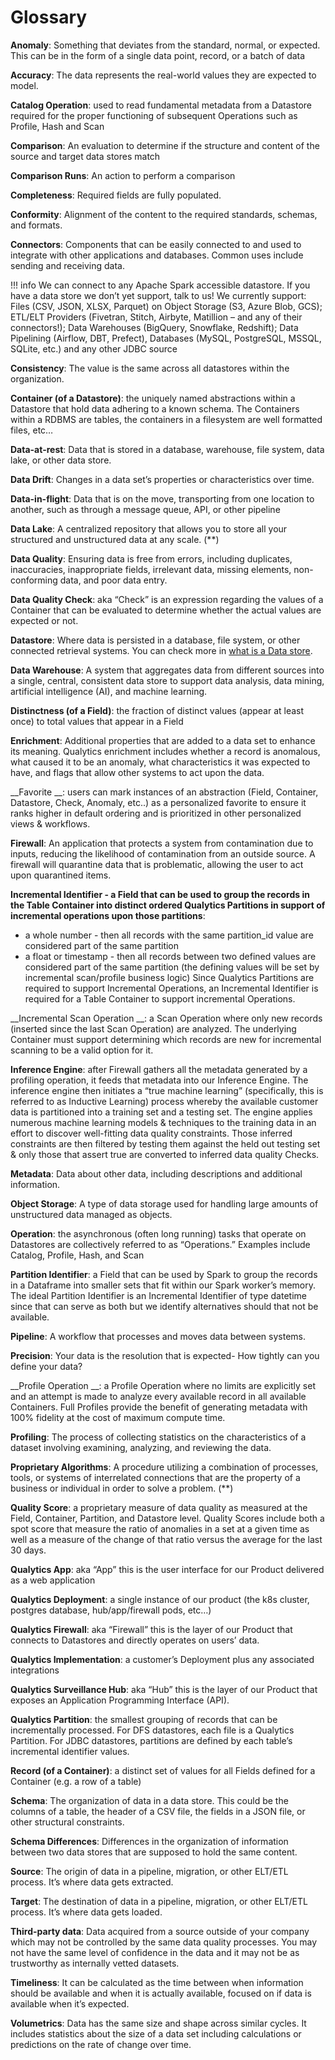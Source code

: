 # Glossary

 <a href="anomaly"></a>__Anomaly__: Something that deviates from the standard, normal, or expected. This can be in the form of a single data point, record, or a batch of data

 <a href="accuracy"></a>__Accuracy__: The data represents the real-world values they are expected to model.

 <a href="catalog"></a>__Catalog Operation__: used to read fundamental metadata from a Datastore required for the proper functioning of subsequent Operations such as Profile, Hash and Scan

 <a href="comparison"></a>__Comparison__: An evaluation to determine if the structure and content of the source and target data stores match

 <a href="comparison"></a>__Comparison Runs__: An action to perform a comparison

 <a href="completeness"></a>__Completeness__: Required fields are fully populated.

 <a href="conformity"></a>__Conformity__: Alignment of the content to the required standards, schemas, and formats.

 <a href="connectors"></a>__Connectors__: Components that can be easily connected to and used to integrate with other applications and databases. Common uses include sending and receiving data.

!!! info
    We can connect to any Apache Spark accessible datastore. If you have a data store we don’t yet support, talk to us! We currently support: Files (CSV, JSON, XLSX, Parquet) on Object Storage (S3, Azure Blob, GCS); ETL/ELT Providers (Fivetran, Stitch, Airbyte, Matillion – and any of their connectors!); Data Warehouses (BigQuery, Snowflake, Redshift); Data Pipelining (Airflow, DBT, Prefect), Databases (MySQL, PostgreSQL, MSSQL, SQLite, etc.) and any other JDBC source

 <a href="consistency"></a>__Consistency__: The value is the same across all datastores within the organization.

 <a href="container"></a>__Container (of a Datastore)__: the uniquely named abstractions within a Datastore that hold data adhering to a known schema.  The Containers within a RDBMS are tables, the containers in a filesystem are well formatted files, etc…

 <a href="dataatrest"></a>__Data-at-rest__: Data that is stored in a database, warehouse, file system, data lake, or other data store.

 <a href="drift"></a>__Data Drift__: Changes in a data set’s properties or characteristics over time.

 <a href="datainflight"></a>__Data-in-flight__: Data that is on the move, transporting from one location to another, such as through a message queue, API, or other pipeline

 <a href="datalake"></a>__Data Lake__: ​​A centralized repository that allows you to store all your structured and unstructured data at any scale. (**)

 <a href="dataquality"></a>__Data Quality__: Ensuring data is free from errors, including duplicates, inaccuracies, inappropriate fields, irrelevant data, missing elements, non-conforming data, and poor data entry.

 <a href="check"></a>__Data Quality Check__: aka “Check” is an expression regarding the values of a Container that can be evaluated to determine whether the actual values are expected or not.

 <a href="datastore"></a>__Datastore__: Where data is persisted in a database, file system, or other connected retrieval systems. You can check more in [what is a Data store](/datastores/what-is-datastore).

 <a href="datawarehouse"></a>__Data Warehouse__: A system that aggregates data from different sources into a single, central, consistent data store to support data analysis, data mining, artificial intelligence (AI), and machine learning.

 <a href="distinctness"></a>__Distinctness (of a Field)__: the fraction of distinct values (appear at least once) to total values that appear in a Field

 <a href="enrichment"></a>__Enrichment__: Additional properties that are added to a data set to enhance its meaning. Qualytics enrichment includes whether a record is anomalous, what caused it to be an anomaly, what characteristics it was expected to have, and flags that allow other systems to act upon the data.

 <a href="favorite"></a>__Favorite __: users can mark instances of an abstraction (Field, Container, Datastore, Check, Anomaly, etc..) as a personalized favorite to ensure it ranks higher in default ordering and is prioritized in other personalized views & workflows.

 <a href="firewall"></a>__Firewall__: An application that protects a system from contamination due to inputs, reducing the likelihood of contamination from an outside source. A firewall will quarantine data that is problematic, allowing the user to act upon quarantined items.

 <a href="incremental"></a>__Incremental Identifier - a Field that can be used to group the records in the Table Container into distinct ordered Qualytics Partitions in support of incremental operations upon those partitions__:

* a whole number - then all records with the same partition_id value are considered part of the same partition
* a float or timestamp - then all records between two defined values are considered part of the same partition (the defining values will be set by incremental scan/profile business logic) Since Qualytics Partitions are required to support Incremental Operations, an Incremental Identifier is required for a Table Container to support incremental Operations.

 <a href="incremental"></a>__Incremental Scan Operation __: a Scan Operation where only new records (inserted since the last Scan Operation) are analyzed. The underlying Container must support determining which records are new for incremental scanning to be a valid option for it.

 <a href="inference"></a>__Inference Engine__: after Firewall gathers all the metadata generated by a profiling operation, it feeds that metadata into our Inference Engine. The inference engine then initiates a “true machine learning” (specifically, this is referred to as Inductive Learning) process whereby the available customer data is partitioned into a training set and a testing set.  The engine applies numerous machine learning models & techniques to the training data in an effort to discover well-fitting data quality constraints. Those inferred constraints are then filtered by testing them against the held out testing set & only those that assert true are converted to inferred data quality Checks.

 <a href="metadata"></a>__Metadata__: Data about other data, including descriptions and additional information.

 <a href="object"></a>__Object Storage__: A type of data storage used for handling large amounts of unstructured data managed as objects.

 <a href="operation"></a>__Operation__: the asynchronous (often long running) tasks that operate on Datastores are collectively referred to as “Operations.”  Examples include Catalog, Profile, Hash, and Scan

 <a href="partition"></a>__Partition Identifier__: a Field that can be used by Spark to group the records in a Dataframe into smaller sets that fit within our Spark worker’s memory. The ideal Partition Identifier is an Incremental Identifier of type datetime since that can serve as both but we identify alternatives should that not be available.

 <a href="pipeline"></a>__Pipeline__: A workflow that processes and moves data between systems.

 <a href="precision"></a>__Precision__: Your data is the resolution that is expected- How tightly can you define your data?

 <a href="profile"></a>__Profile Operation __: a Profile Operation where no limits are explicitly set and an attempt is made to analyze every available record in all available Containers. Full Profiles provide the benefit of generating metadata with 100% fidelity at the cost of maximum compute time.

 <a href="profiling"></a>__Profiling__: The process of collecting statistics on the characteristics of a dataset involving examining, analyzing, and reviewing the data.

 <a href="proprietary"></a>__Proprietary Algorithms__: A procedure utilizing a combination of processes, tools, or systems of interrelated connections that are the property of a business or individual in order to solve a problem. (**)

 <a href="quality"></a>__Quality Score__: a proprietary measure of data quality as measured at the Field, Container, Partition, and Datastore level.  Quality Scores include both a spot score that measure the ratio of anomalies in a set at a given time as well as a measure of the change of that ratio versus the average for the last 30 days.

 <a href="qualytics"></a>__Qualytics App__: aka “App” this is the user interface for our Product delivered as a web application

 <a href="qualytics"></a>__Qualytics Deployment__: a single instance of our product (the k8s cluster, postgres database, hub/app/firewall pods, etc…)

 <a href="qualytics"></a>__Qualytics Firewall__: aka “Firewall” this is the layer of our Product that connects to Datastores and directly operates on users’ data.

 <a href="qualytics"></a>__Qualytics Implementation__: a customer’s Deployment plus any associated integrations

 <a href="qualytics"></a>__Qualytics Surveillance Hub__: aka “Hub” this is the layer of our Product that exposes an Application Programming Interface (API).

 <a href="qualytics"></a>__Qualytics Partition__: the smallest grouping of records that can be incrementally processed. For DFS datastores, each file is a Qualytics Partition. For JDBC datastores, partitions are defined by each table’s incremental identifier values.

 <a href="record"></a>__Record (of a Container)__: a distinct set of values for all Fields defined for a Container (e.g. a row of a table)

 <a href="schema"></a>__Schema__: The organization of data in a data store. This could be the columns of a table, the header of a CSV file, the fields in a JSON file, or other structural constraints.

 <a href="schema"></a>__Schema Differences__: Differences in the organization of information between two data stores that are supposed to hold the same content.

 <a href="source"></a>__Source__: The origin of data in a pipeline, migration, or other ELT/ETL process. It’s where data gets extracted.

 <a href="target"></a>__Target__: The destination of data in a pipeline, migration, or other ELT/ETL process. It’s where data gets loaded.

 <a href="third"></a>__Third-party data__: Data acquired from a source outside of your company which may not be controlled by the same data quality processes. You may not have the same level of confidence in the data and it may not be as trustworthy as internally vetted datasets.

 <a href="timeliness"></a>__Timeliness__: It can be calculated as the time between when information should be available and when it is actually available, focused on if data is available when it’s expected.

 <a href="volumetrics"></a>__Volumetrics__: Data has the same size and shape across similar cycles. It includes statistics about the size of a data set including calculations or predictions on the rate of change over time.